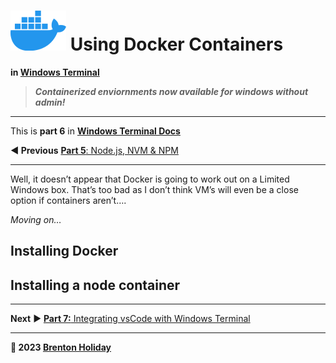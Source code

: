 # ![Docker Icon](https://raw.githubusercontent.com/8rents/_/i/h1/docker.png) Using Docker Containers 

**in [Windows Terminal](../)**

> ***Containerized enviornments now available for windows without admin!***

---

This is **part 6** in [**Windows Terminal Docs**](../)

**◀ Previous** 
[**Part 5**: Node.js, NVM & NPM](../05-node-and-version-and-package-manager/)

---

Well, it doesn’t appear that Docker is going to work out on a Limited Windows box. That’s too bad as I don’t think VM’s will even be a close option if containers aren’t…. 

*Moving on…*

## Installing Docker

## Installing a node container

---

**Next** ▶
[**Part 7:** Integrating vsCode with Windows Terminal](../07-vscode-integration/)

---

**🤍 2023 [Brenton Holiday](https://brenton.holiday)**